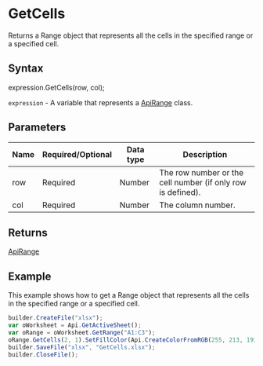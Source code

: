 # GetCells

Returns a Range object that represents all the cells in the specified range or a specified cell.

## Syntax

expression.GetCells(row, col);

`expression` - A variable that represents a [ApiRange](../ApiRange.md) class.

## Parameters

| **Name** | **Required/Optional** | **Data type** | **Description** |
| ------------- | ------------- | ------------- | ------------- |
| row | Required | Number | The row number or the cell number (if only row is defined). |
| col | Required | Number | The column number. |

## Returns

[ApiRange](../ApiRange.md)

## Example

This example shows how to get a Range object that represents all the cells in the specified range or a specified cell.

```javascript
builder.CreateFile("xlsx");
var oWorksheet = Api.GetActiveSheet();
var oRange = oWorksheet.GetRange("A1:C3");
oRange.GetCells(2, 1).SetFillColor(Api.CreateColorFromRGB(255, 213, 191));
builder.SaveFile("xlsx", "GetCells.xlsx");
builder.CloseFile();
```